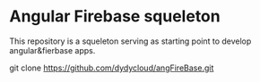Angular Firebase squeleton
===========================

This repository is a squeleton serving as starting point to develop angular&fierbase apps.

git clone https://github.com/dydycloud/angFireBase.git
